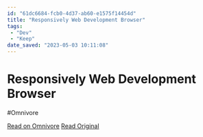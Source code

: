 ```yaml
---
id: "61dc6684-fcb0-4d37-ab60-e1575f14454d"
title: "Responsively Web Development Browser"
tags:
 - "Dev"
 - "Keep"
date_saved: "2023-05-03 10:11:08"
---
```


# Responsively Web Development Browser
#Omnivore

[Read on Omnivore](https://omnivore.app/me/a-web-developer-s-browser-responsively-app-187e0e13589)
[Read Original](https://responsively.app)

